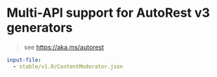 # Multi-API support for AutoRest v3 generators

> see https://aka.ms/autorest

``` yaml $(enable-multi-api)
input-file:
  - stable/v1.0/ContentModerator.json
```
